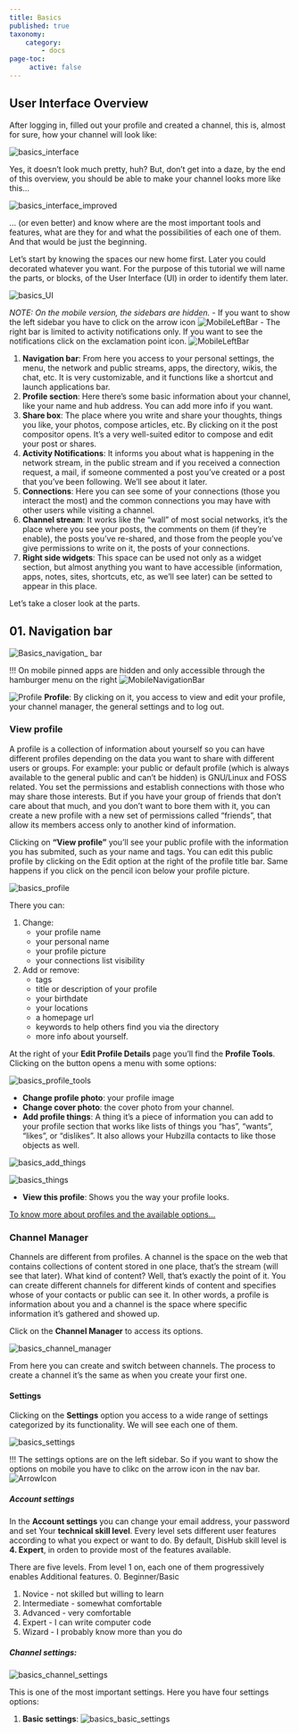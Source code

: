 ```yaml
---
title: Basics
published: true
taxonomy:
    category:
        - docs
page-toc:
     active: false
---
```


## User Interface Overview
After logging in, filled out your profile and created a channel, this is, almost for sure, how your channel will look like:

![basics_interface](en/Basics_interface.png)

Yes, it doesn’t look much pretty, huh? But, don’t get into a daze, by the end of this overview, you should be able to make your channel looks more like this...

![basics_interface_improved](en/Basics_interface_improved.png)

… (or even better) and know where are the most important tools and features, what are they for and what the possibilities of each one of them. And that would be just the beginning.

Let’s start by knowing the spaces our new home first. Later you could decorated whatever you want.
For the purpose of this tutorial we will name the parts, or blocks, of the User Interface (UI) in order to identify them later.

![basics_UI](en/Basics_UI.png)

*NOTE: On the mobile version, the sidebars are hidden.*
    - If you want to show the left sidebar you have to click on the arrow icon
![MobileLeftBar](en/MobileLeftBar.gif)
    - The right bar is limited to activity notifications only. If you want to see the notifications click on the exclamation point icon.
    ![MobileLeftBar](en/MobilerightBar.gif)

01. **Navigation bar**: From here you access to your personal settings, the menu, the network and public streams, apps, the directory, wikis, the chat, etc. It is very customizable, and it functions like a shortcut and launch applications bar.
02. **Profile section**: Here there’s some basic information about your channel, like your name and hub address. You can add more info if you want.
03. **Share box**: The place where you write and share your thoughts, things you like, your photos, compose articles, etc. By clicking on it the post compositor opens. It’s a very well-suited editor to compose and edit your post or shares.
04. **Activity Notifications**: It informs you about what is happening in the network stream, in the public stream and if you received a connection request, a mail, if someone commented a post you’ve created or a post that you’ve been following. We’ll see about it later.
05. **Connections**: Here you can see some of your connections (those you interact the most) and the common connections you may have with other users while visiting a channel.
06. **Channel stream**: It works like the “wall” of most social networks, it’s the place where you see your posts, the comments on them (if they’re enable), the posts you’ve re-shared, and those from the people you’ve give permissions to write on it, the posts of your connections.
07. **Right side widgets**: This space can be used not only as a widget section, but almost anything you want to have accessible (information, apps, notes, sites, shortcuts, etc, as we’ll see later) can be setted to appear in this place.

Let’s take a closer look at the parts.

## 01. Navigation bar

![Basics_navigation_ bar](en/Basics_navigation_bar.png)

!!! On mobile pinned apps are hidden and only accessible through the hamburger menu on the right ![MobileNavigationBar](en/MobileNavigationBar.png)

![Profile](en/Basics_profile_icon.png) **Profile**: By clicking on it, you access to view and edit your profile, your channel manager, the general settings and to log out.

### View profile
A profile is a collection of information about yourself so you can have different profiles depending on the data you want to share with different users or groups. For example: your public or default profile (which is always available to the general public and can’t be hidden) is GNU/Linux and FOSS related. You set the permissions and establish connections with those who may share those interests. But if you have your group of friends that don’t care about that much, and you don’t want to bore them with it, you can create a new profile with a new set of permissions called “friends”, that allow its members access only to another kind of information.

Clicking on **“View profile”** you’ll see your public profile with the information you has submited, such as your name and tags. You can edit this public profile by clicking on the Edit option at the right of the profile title bar. Same happens if you click on the pencil icon below your profile picture.

![basics_profile](en/Basics_profile.png)

There you can:
1. Change:
	- your profile name
	- your personal name
	- your profile picture
	- your connections list visibility
2. Add or remove:
	- tags
	- title or description of your profile
	- your birthdate
	- your locations
	- a homepage url
	- keywords to help others find you via the directory
	- more info about yourself.

At the right of your **Edit Profile Details** page you’ll find the **Profile Tools**. Clicking on the button opens a menu with some options:

![basics_profile_tools](en/Basics_profile_tools.png)

- **Change profile photo**: your profile image
- **Change cover photo**: the cover photo from your channel.
- **Add profile things**: A thing it’s a piece of information you can add to your profile section that works like lists of things you “has”, “wants”, “likes”, or “dislikes”. It also allows your Hubzilla contacts to like those objects as well.

![basics_add_things](en/Basics_add_things.gif)

![basics_things](en/Basics_things.png)

- **View this profile**: Shows you the way your profile looks.

[To know more about profiles and the available options...](../channels/profiles)


### Channel Manager
Channels are different from profiles. A channel is the space on the web that contains collections of content stored in one place, that’s the stream (will see that later). What kind of content? Well, that’s exactly the point of it. You can create different channels for different kinds of content and specifies whose of your contacts or public can see it. In other words, a profile is information about you and a channel is the space where specific information it’s gathered and showed up.

Click on the **Channel Manager** to access its options.

![basics_channel_manager](en/Basics_channel_manager.png)

From here you can create and switch between channels. The process to create a channel it’s the same as when you create your first one.

#### Settings
Clicking on the **Settings** option you access to a wide range of settings categorized by its functionality. We will see each one of them.

![basics_settings](en/Basics_settings.png)

!!! The settings options are on the left sidebar. So if you want to show the options on mobile you have to clikc on the arrow icon in the nav bar. ![ArrowIcon](en/ArrowIcon.png)

##### Account settings
In the **Account settings** you can change your email address, your password and set Your **technical skill level**. Every level sets different user features according to what you expect or want to do. By default, DisHub skill level is **4. Expert**, in orden to provide most of the features available.

There are five levels. From level 1 on, each one of them progressively enables Additional features.
0. Beginner/Basic
1. Novice - not skilled but willing to learn
2. Intermediate - somewhat comfortable
3. Advanced - very comfortable
4. Expert - I can write computer code
5. Wizard - I probably know more than you do

##### Channel settings:

![basics_channel_settings](en/Basics_channel_settings.png)

This is one of the most important settings. Here you have four settings options:
1. **Basic settings**:
![basics_basic_settings](en/Basics_basic_settings.png)
